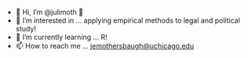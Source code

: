 - 👋 Hi, I’m @julimoth 💞️
- 👀 I’m interested in ... applying empirical methods to legal and political study!
- 🌱 I’m currently learning ... R!
- 📫 How to reach me ... jemothersbaugh@uchicago.edu

<!---
julimoth/julimoth is a ✨ special ✨ repository because its `README.md` (this file) appears on your GitHub profile.
You can click the Preview link to take a look at your changes.
--->
